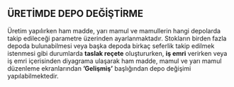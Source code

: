 ## ÜRETİMDE DEPO DEĞİŞTİRME
Üretim yapılırken ham madde, yarı mamul ve mamullerin hangi depolarda takip edileceği parametre üzerinden ayarlanmaktadır. Stokların birden fazla depoda bulunabilmesi veya başka depoda birkaç seferlik takip edilmek istenmesi gibi durumlarda **taslak reçete** oluştururken, **iş emri** verirken veya iş emri içerisinden diyagrama ulaşarak ham madde, mamul ve yarı mamul düzenleme ekranlarından **’Gelişmiş’** başlığından depo değişimi yapılabilmektedir. 

